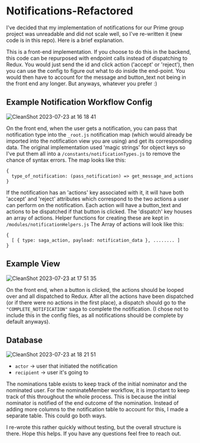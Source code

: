 # Notifications-Refactored

I've decided that my implementation of notifications for our Prime group project was unreadable and did not scale well, so I've re-written it (new code is in this repo). Here is a brief explanation.

This is a front-end implementation. If you choose to do this in the backend, this code can be repurposed with endpoint calls instead of dispatching to Redux. You would just send the id and click action ('accept' or 'reject'), then you can use the config to figure out what to do inside the end-point. You would then have to account for the message and button_text not being in the front end any longer. But anyways, whatever you prefer :)

## Example Notification Workflow Config
![CleanShot 2023-07-23 at 16 18 41](https://github.com/john-mayou/Notifications-Refactored/assets/109235738/0060f69c-2a4b-4f95-b26c-1f0b58bfb241)

On the front end, when the user gets a notification, you can pass that notification type into the `_root.js` notification map (which would already be imported into the notification view you are using) and get its corresponding data. The original implementation used 'magic strings' for object keys so I've put them all into a `/constants/notificationTypes.js` to remove the chance of syntax errors.
The map looks like this:
```
{
  type_of_notification: (pass_notification) => get_message_and_actions    
}
```

If the notification has an 'actions' key associated with it, it will have both 'accept' and 'reject' attributes which correspond to the two actions a user can perform on the notification. Each action will have a button_text and actions to be dispatched if that button is clicked. The 'dispatch' key houses an array of actions. Helper functions for creating these are kept in `/modules/notificationHelpers.js`
The Array of actions will look like this:
```
{
  [ { type: saga_action, payload: notification_data }, ........ ]
}
```

## Example View
![CleanShot 2023-07-23 at 17 51 35](https://github.com/john-mayou/Notifications-Refactored/assets/109235738/f24cf48d-40c5-4f12-ae40-8c6b7341bdf4)

On the front end, when a button is clicked, the actions should be looped over and all dispatched to Redux. After all the actions have been dispatched (or if there were no actions in the first place), a dispatch should go to the `"COMPLETE_NOTIFICATION"` saga to complete the notification. (I chose not to include this in the config files, as all notifications should be complete by default anyways).

## Database
![CleanShot 2023-07-23 at 18 21 51](https://github.com/john-mayou/Notifications-Refactored/assets/109235738/494aadb4-cdbf-453d-868b-957dfbbb6260)


- `actor` -> user that initiated the notification
- `recipient` -> user it's going to

The nominations table exists to keep track of the initial nominator and the nominated user. For the nominateMember workflow, it is important to keep track of this throughout the whole process. This is because the initial nominator is notified of the end outcome of the nomination. Instead of adding more columns to the notification table to account for this, I made a separate table. This could go both ways.

I re-wrote this rather quickly without testing, but the overall structure is there. Hope this helps. If you have any questions feel free to reach out.

